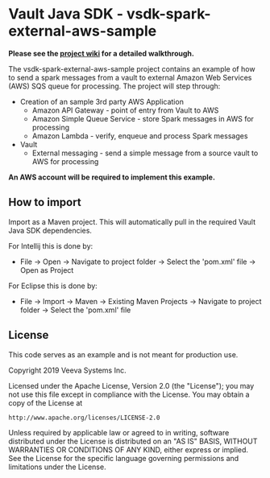 # Vault Java SDK - vsdk-spark-external-aws-sample

**Please see the [project wiki](https://github.com/veeva/vsdk-spark-external-aws-sample/wiki) for a detailed walkthrough.**

The vsdk-spark-external-aws-sample project contains an example of how to send a spark messages from a vault to external Amazon Web Services (AWS) SQS queue for processing. The project will step through:

* Creation of an sample 3rd party AWS Application 
    * Amazon API Gateway - point of entry from Vault to AWS
    * Amazon Simple Queue Service - store Spark messages in AWS for processing
    * Amazon Lambda - verify, enqueue and process Spark messages
* Vault
    * External messaging - send a simple message from a source vault to AWS for processing

**An AWS account will be required to implement this example.**

## How to import

Import as a Maven project. This will automatically pull in the required Vault Java SDK dependencies. 

For Intellij this is done by:
- File -> Open -> Navigate to project folder -> Select the 'pom.xml' file -> Open as Project

For Eclipse this is done by:
- File -> Import -> Maven -> Existing Maven Projects -> Navigate to project folder -> Select the 'pom.xml' file
	    
## License

This code serves as an example and is not meant for production use.

Copyright 2019 Veeva Systems Inc.
 
Licensed under the Apache License, Version 2.0 (the "License");
you may not use this file except in compliance with the License.
You may obtain a copy of the License at
 
    http://www.apache.org/licenses/LICENSE-2.0

Unless required by applicable law or agreed to in writing, software
distributed under the License is distributed on an "AS IS" BASIS,
WITHOUT WARRANTIES OR CONDITIONS OF ANY KIND, either express or implied.
See the License for the specific language governing permissions and
limitations under the License.